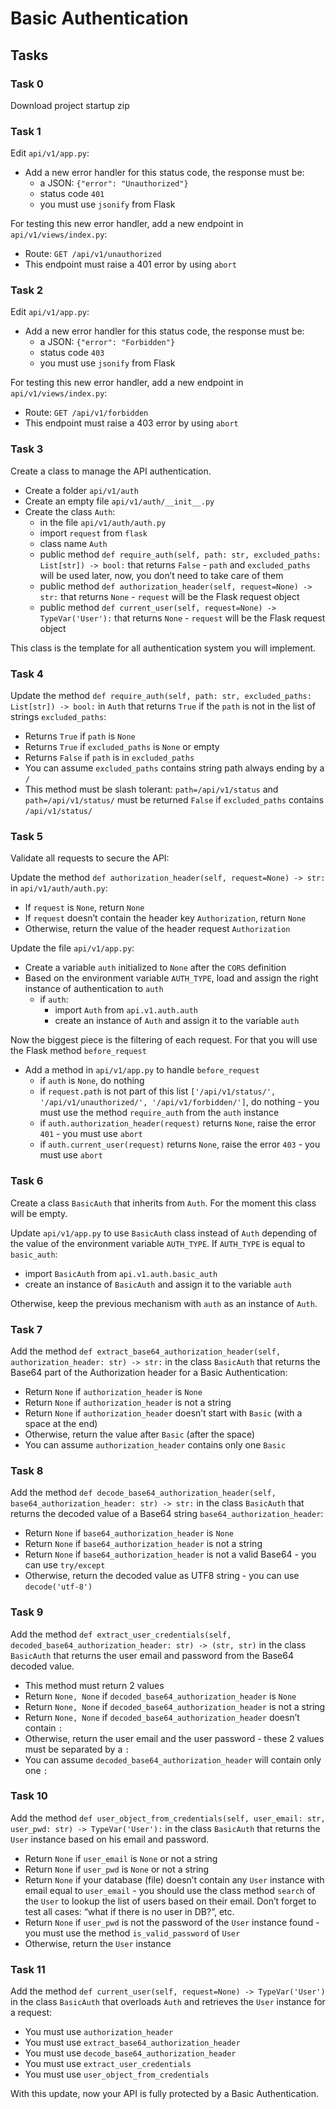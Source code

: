 # Basic Authentication

## Tasks

### Task 0
Download project startup zip

### Task 1
Edit `api/v1/app.py`:
- Add a new error handler for this status code, the response must be:
	- a JSON: `{"error": "Unauthorized"}`
	- status code `401`
	- you must use `jsonify` from Flask

For testing this new error handler, add a new endpoint in `api/v1/views/index.py`:
- Route: `GET /api/v1/unauthorized`
- This endpoint must raise a 401 error by using `abort`

### Task 2
Edit `api/v1/app.py`:
- Add a new error handler for this status code, the response must be:
	- a JSON: `{"error": "Forbidden"}`
	- status code `403`
	- you must use `jsonify` from Flask

For testing this new error handler, add a new endpoint in `api/v1/views/index.py`:
- Route: `GET /api/v1/forbidden`
- This endpoint must raise a 403 error by using `abort`

### Task 3
Create a class to manage the API authentication.
- Create a folder `api/v1/auth`
- Create an empty file `api/v1/auth/__init__.py`
- Create the class `Auth`:
	- in the file `api/v1/auth/auth.py`
	- import `request` from `flask`
	- class name `Auth`
	- public method `def require_auth(self, path: str, excluded_paths: List[str]) -> bool:` that returns `False` - `path` and `excluded_paths` will be used later, now, you don’t need to take care of them
	- public method `def authorization_header(self, request=None) -> str:` that returns `None` - `request` will be the Flask request object
	- public method `def current_user(self, request=None) -> TypeVar('User'):` that returns `None` - `request` will be the Flask request object

This class is the template for all authentication system you will implement.

### Task 4
Update the method `def require_auth(self, path: str, excluded_paths: List[str]) -> bool:` in `Auth` that returns `True` if the `path` is not in the list of strings `excluded_paths`:
- Returns `True` if `path` is `None`
- Returns `True` if `excluded_paths` is `None` or empty
- Returns `False` if `path` is in `excluded_paths`
- You can assume `excluded_paths` contains string path always ending by a `/`
- This method must be slash tolerant: `path=/api/v1/status` and `path=/api/v1/status/` must be returned `False` if `excluded_paths` contains `/api/v1/status/`

### Task 5
Validate all requests to secure the API:

Update the method `def authorization_header(self, request=None) -> str:` in `api/v1/auth/auth.py`:
- If `request` is `None`, return `None`
- If `request` doesn’t contain the header key `Authorization`, return `None`
- Otherwise, return the value of the header request `Authorization`

Update the file `api/v1/app.py`:
- Create a variable `auth` initialized to `None` after the `CORS` definition
- Based on the environment variable `AUTH_TYPE`, load and assign the right instance of authentication to `auth`
	- if `auth`:
		- import `Auth` from `api.v1.auth.auth`
		- create an instance of `Auth` and assign it to the variable `auth`

Now the biggest piece is the filtering of each request. For that you will use the Flask method `before_request`
- Add a method in `api/v1/app.py` to handle `before_request`
	- if `auth` is `None`, do nothing
	- if `request.path` is not part of this list `['/api/v1/status/', '/api/v1/unauthorized/', '/api/v1/forbidden/']`, do nothing - you must use the method `require_auth` from the `auth` instance
	- if `auth.authorization_header(request)` returns `None`, raise the error `401` - you must use `abort`
	- if `auth.current_user(request)` returns `None`, raise the error `403` - you must use `abort`

### Task 6
Create a class `BasicAuth` that inherits from `Auth`. For the moment this class will be empty.

Update `api/v1/app.py` to use `BasicAuth` class instead of `Auth` depending of the value of the environment variable `AUTH_TYPE`. If `AUTH_TYPE` is equal to `basic_auth`:
- import `BasicAuth` from `api.v1.auth.basic_auth`
- create an instance of `BasicAuth` and assign it to the variable `auth`

Otherwise, keep the previous mechanism with `auth` as an instance of `Auth`.

### Task 7
Add the method `def extract_base64_authorization_header(self, authorization_header: str) -> str:` in the class `BasicAuth` that returns the Base64 part of the Authorization header for a Basic Authentication:
- Return `None` if `authorization_header` is `None`
- Return `None` if `authorization_header` is not a string
- Return `None` if `authorization_header` doesn’t start with `Basic` (with a space at the end)
- Otherwise, return the value after `Basic` (after the space)
- You can assume `authorization_header` contains only one `Basic`

### Task 8
Add the method `def decode_base64_authorization_header(self, base64_authorization_header: str) -> str:` in the class `BasicAuth` that returns the decoded value of a Base64 string `base64_authorization_header`:
- Return `None` if `base64_authorization_header` is `None`
- Return `None` if `base64_authorization_header` is not a string
- Return `None` if `base64_authorization_header` is not a valid Base64 - you can use `try/except`
- Otherwise, return the decoded value as UTF8 string - you can use `decode('utf-8')`

### Task 9
Add the method `def extract_user_credentials(self, decoded_base64_authorization_header: str) -> (str, str)` in the class `BasicAuth` that returns the user email and password from the Base64 decoded value.
- This method must return 2 values
- Return `None, None` if `decoded_base64_authorization_header` is `None`
- Return `None, None` if `decoded_base64_authorization_header` is not a string
- Return `None, None` if `decoded_base64_authorization_header` doesn’t contain `:`
- Otherwise, return the user email and the user password - these 2 values must be separated by a `:`
- You can assume `decoded_base64_authorization_header` will contain only one `:`

### Task 10
Add the method `def user_object_from_credentials(self, user_email: str, user_pwd: str) -> TypeVar('User'):` in the class `BasicAuth` that returns the `User` instance based on his email and password.
- Return `None` if `user_email` is `None` or not a string
- Return `None` if `user_pwd` is `None` or not a string
- Return `None` if your database (file) doesn’t contain any `User` instance with email equal to `user_email` - you should use the class method `search` of the `User` to lookup the list of users based on their email. Don’t forget to test all cases: “what if there is no user in DB?”, etc.
- Return `None` if `user_pwd` is not the password of the `User` instance found - you must use the method `is_valid_password` of `User`
- Otherwise, return the `User` instance

### Task 11
Add the method `def current_user(self, request=None) -> TypeVar('User')` in the class `BasicAuth` that overloads `Auth` and retrieves the `User` instance for a request:
- You must use `authorization_header`
- You must use `extract_base64_authorization_header`
- You must use `decode_base64_authorization_header`
- You must use `extract_user_credentials`
- You must use `user_object_from_credentials`

With this update, now your API is fully protected by a Basic Authentication.
